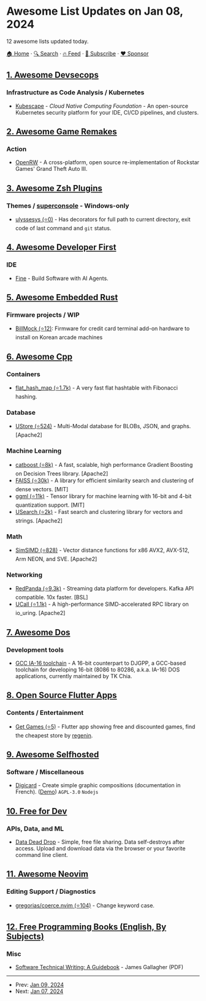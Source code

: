 # Awesome List Updates on Jan 08, 2024

12 awesome lists updated today.

[🏠 Home](/README.md) · [🔍 Search](https://www.trackawesomelist.com/search/) · [🔥 Feed](https://www.trackawesomelist.com/rss.xml) · [📮 Subscribe](https://trackawesomelist.us17.list-manage.com/subscribe?u=d2f0117aa829c83a63ec63c2f&id=36a103854c) · [❤️  Sponsor](https://github.com/sponsors/theowenyoung)



## [1. Awesome Devsecops](/content/TaptuIT/awesome-devsecops/README.md)

### Infrastructure as Code Analysis / Kubernetes

*   [Kubescape](https://kubescape.io/) - *Cloud Native Computing Foundation* - An open-source Kubernetes security platform for your IDE, CI/CD pipelines, and clusters.

## [2. Awesome Game Remakes](/content/radek-sprta/awesome-game-remakes/README.md)

### Action

*   [OpenRW](https://openrw.org/) - A cross-platform, open source re-implementation of Rockstar Games' Grand Theft Auto III.

## [3. Awesome Zsh Plugins](/content/unixorn/awesome-zsh-plugins/README.md)

### Themes / [superconsole](https://github.com/alexchmykhalo/superconsole) - Windows-only

*   [ulyssesys (⭐0)](https://github.com/UlyssesZh/ulyssesys) - Has decorators for full path to current directory, exit code of last command and `git` status.

## [4. Awesome Developer First](/content/agamm/awesome-developer-first/README.md)

### IDE

*   [Fine](https://www.fine.dev/) - Build Software with AI Agents.

## [5. Awesome Embedded Rust](/content/rust-embedded/awesome-embedded-rust/README.md)

### Firmware projects / WIP

*   [BillMock (⭐12)](https://github.com/pmnxis/billmock-app-rs): Firmware for credit card terminal add-on hardware to install on Korean arcade machines

## [6. Awesome Cpp](/content/fffaraz/awesome-cpp/README.md)

### Containers

*   [flat\_hash\_map (⭐1.7k)](https://github.com/skarupke/flat_hash_map) - A very fast flat hashtable with Fibonacci hashing.

### Database

*   [UStore (⭐524)](https://github.com/unum-cloud/ustore) - Multi-Modal database for BLOBs, JSON, and graphs. \[Apache2]

### Machine Learning

*   [catboost (⭐8k)](https://github.com/catboost/catboost) - A fast, scalable, high performance Gradient Boosting on Decision Trees library. \[Apache2]
*   [FAISS (⭐30k)](https://github.com/facebookresearch/faiss) - A library for efficient similarity search and clustering of dense vectors. \[MIT]
*   [ggml (⭐11k)](https://github.com/ggerganov/ggml) - Tensor library for machine learning with 16-bit and 4-bit quantization support. \[MIT]
*   [USearch (⭐2k)](https://github.com/unum-cloud/usearch) - Fast search and clustering library for vectors and strings. \[Apache2]

### Math

*   [SimSIMD (⭐828)](https://github.com/ashvardanian/SimSIMD) - Vector distance functions for x86 AVX2, AVX-512, Arm NEON, and SVE. \[Apache2]

### Networking

*   [RedPanda (⭐9.3k)](https://github.com/redpanda-data/redpanda) - Streaming data platform for developers. Kafka API compatible. 10x faster. \[BSL]
*   [UCall (⭐1.1k)](https://github.com/unum-cloud/ucall) - A high-performance SIMD-accelerated RPC library on io\_uring. \[Apache2]

## [7. Awesome Dos](/content/balintkissdev/awesome-dos/README.md)

### Development tools

*   [GCC IA-16 toolchain](https://gitlab.com/tkchia/build-ia16/-/releases) - A 16-bit counterpart to DJGPP, a GCC-based toolchain for developing 16-bit (8086 to 80286, a.k.a. IA-16) DOS applications, currently maintained by TK Chia.

## [8. Open Source Flutter Apps](/content/tortuvshin/open-source-flutter-apps/README.md)

### Contents / Entertainment

*   [Get Games (⭐5)](https://github.com/regenin/get_games) - Flutter app showing free and discounted games, find the cheapest store by [regenin](https://github.com/regenin).

## [9. Awesome Selfhosted](/content/awesome-selfhosted/awesome-selfhosted/README.md)

### Software / Miscellaneous

*   [Digicard](https://codeberg.org/ladigitale/digicard) - Create simple graphic compositions (documentation in French). ([Demo](https://ladigitale.dev/digicard/)) `AGPL-3.0` `Nodejs`

## [10. Free for Dev](/content/ripienaar/free-for-dev/README.md)

### APIs, Data, and ML

*   [Data Dead Drop](https://datadeaddrop.com) - Simple, free file sharing. Data self-destroys after access. Upload and download data via the browser or your favorite command line client.

## [11. Awesome Neovim](/content/rockerBOO/awesome-neovim/README.md)

### Editing Support / Diagnostics

*   [gregorias/coerce.nvim (⭐104)](https://github.com/gregorias/coerce.nvim) - Change keyword case.

## [12. Free Programming Books (English, By Subjects)](/content/EbookFoundation/free-programming-books/books/free-programming-books-subjects/README.md)

### Misc

*   [Software Technical Writing: A Guidebook](https://jamesg.blog/book.pdf) - James Gallagher (PDF)

---

- Prev: [Jan 09, 2024](/content/2024/01/09/README.md)
- Next: [Jan 07, 2024](/content/2024/01/07/README.md)